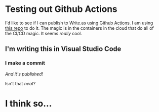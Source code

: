 # Testing out Github Actions
I'd like to see if I can publish to Write.as using [Github Actions](https://github.com/features/actions). I am using [this repo](https://github.com/cjeller1592/writeas-github-action) to do it. The magic is in the containers in the cloud that do all of the CI/CD magic. It seems _really_ cool.

## I'm writing this in Visual Studio Code

### I make a commit

_And it's published!_

Isn't that *neat*?

# I think so...